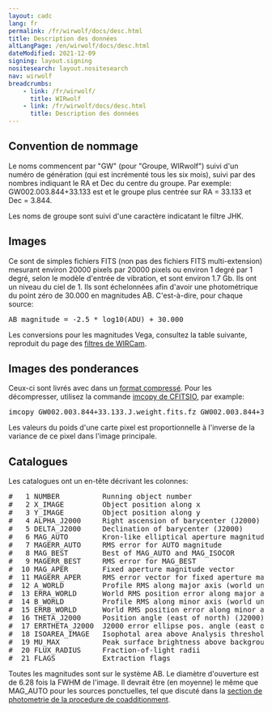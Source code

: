 ```yaml
---
layout: cadc
lang: fr
permalink: /fr/wirwolf/docs/desc.html
title: Description des données
altLangPage: /en/wirwolf/docs/desc.html
dateModified: 2021-12-09
signing: layout.signing
nositesearch: layout.nositesearch
nav: wirwolf
breadcrumbs:
    - link: /fr/wirwolf/
      title: WIRwolf
    - link: /fr/wirwolf/docs/desc.html
      title: Description des données
---
```

<h2>Convention de nommage</h2>
<p>
    Le noms commencent par "GW"
    (pour "Groupe, WIRwolf") suivi d'un num&eacute;ro de g&eacute;n&eacute;ration (qui est
    incr&eacute;ment&eacute; tous les six mois), suivi par des nombres indiquant le
    RA et Dec du centre du groupe. Par exemple: GW002.003.844+33.133
    est et le groupe plus centr&eacute;e sur RA = 33.133 et Dec =
    3.844.
</p>
<p>
    Les noms de groupe sont suivi d'une caract&egrave;re indicatant le filtre JHK.
</p>
<h2>Images</h2>
<p>
    Ce sont de simples fichiers FITS (non pas des fichiers FITS
    multi-extension) mesurant environ 20000 pixels par 20000 pixels ou
    environ 1 degr&eacute; par 1 degr&eacute;, selon le mod&egrave;le d'entr&eacute;e de
    vibration, et sont environ 1.7 Gb. Ils ont un niveau du ciel de
    1. Ils sont &eacute;chelonn&eacute;es afin d'avoir une photom&eacute;trique du point
    z&eacute;ro de 30.000 en magnitudes AB. C'est-&agrave;-dire, pour chaque source:
</p>
<pre>
AB_magnitude = -2.5 * log10(ADU) + 30.000
</pre>
<p>
    Les conversions pour les magnitudes Vega, consultez la table suivante, reproduit
    du page des <a href="/fr/wirwolf/docs/filt.html">filtres de WIRCam</a>.
</p>
<h2>Images des ponderances</h2>
<p>
    Ceux-ci sont livr&eacute;s avec dans un <a rel="external" href="https://heasarc.gsfc.nasa.gov/docs/software/fitsio/compression.html">format
    compress&eacute;</a>. Pour les d&eacute;compresser, utilisez la commande <a rel="external" href="https://heasarc.gsfc.nasa.gov/docs/software/fitsio/cexamples.html">imcopy de
    CFITSIO</a>, par example:
</p>
<pre>
imcopy GW002.003.844+33.133.J.weight.fits.fz GW002.003.844+33.133.J.weight.fits
</pre>
<p>
    Les valeurs du poids d'une carte pixel est proportionnelle &agrave; l'inverse
    de la variance de ce pixel dans l'image principale.
</p>
<h2>Catalogues</h2>
<p>
Les catalogues ont un en-t&ecirc;te d&eacute;crivant les colonnes:
</p>
<pre>
#   1 NUMBER          Running object number
#   2 X_IMAGE         Object position along x                         [pixel]
#   3 Y_IMAGE         Object position along y                         [pixel]
#   4 ALPHA_J2000     Right ascension of barycenter (J2000)           [deg]
#   5 DELTA_J2000     Declination of barycenter (J2000)               [deg]
#   6 MAG_AUTO        Kron-like elliptical aperture magnitude         [mag]
#   7 MAGERR_AUTO     RMS error for AUTO magnitude                    [mag]
#   8 MAG_BEST        Best of MAG_AUTO and MAG_ISOCOR                 [mag]
#   9 MAGERR_BEST     RMS error for MAG_BEST                          [mag]
#  10 MAG_APER        Fixed aperture magnitude vector                 [mag]
#  11 MAGERR_APER     RMS error vector for fixed aperture mag.        [mag]
#  12 A_WORLD         Profile RMS along major axis (world units)      [deg]
#  13 ERRA_WORLD      World RMS position error along major axis       [pixel]
#  14 B_WORLD         Profile RMS along minor axis (world units)      [deg]
#  15 ERRB_WORLD      World RMS position error along minor axis       [pixel]
#  16 THETA_J2000     Position angle (east of north) (J2000)          [deg]
#  17 ERRTHETA_J2000  J2000 error ellipse pos. angle (east of north)  [deg]
#  18 ISOAREA_IMAGE   Isophotal area above Analysis threshold         [pixel**2]
#  19 MU_MAX          Peak surface brightness above background        [mag * arcsec**(-2)]
#  20 FLUX_RADIUS     Fraction-of-light radii                         [pixel]
#  21 FLAGS           Extraction flags
</pre>
<p>
    Toutes les magnitudes sont sur le syst&egrave;me AB.  Le diam&egrave;tre
    d'ouverture est de 6.28 fois la FWHM de l'image. Il devrait &ecirc;tre (en
    moyenne) le m&ecirc;me que MAG_AUTO pour les sources ponctuelles, tel que
    discut&eacute; dans la 
    <a href="/fr/wirwolf/docs/proc.html#photcal">section de photometrie de la procedure de coadditionment</a>.
</p>
